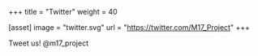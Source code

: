 +++
title = "Twitter"
weight = 40

[asset]
  image = "twitter.svg"
  url = "https://twitter.com/M17_Project"
+++

Tweet us! @m17_project